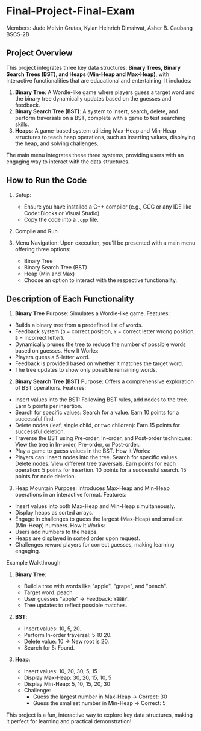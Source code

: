 # Final-Project-Final-Exam
Members: 
Jude Melvin Grutas,
Kylan Heinrich Dimaiwat,
Asher B. Caubang
BSCS-2B

## Project Overview
This project integrates three key data structures: **Binary Trees, Binary Search Trees (BST), and Heaps (Min-Heap and Max-Heap)**, with interactive functionalities that are educational and entertaining. It includes:

1. **Binary Tree**: A Wordle-like game where players guess a target word and the binary tree dynamically updates based on the guesses and feedback.
2. **Binary Search Tree (BST)**: A system to insert, search, delete, and perform traversals on a BST, complete with a game to test searching skills.
3. **Heaps**: A game-based system utilizing Max-Heap and Min-Heap structures to teach heap operations, such as inserting values, displaying the heap, and solving challenges.

The main menu integrates these three systems, providing users with an engaging way to interact with the data structures.

## How to Run the Code
1. Setup:
   - Ensure you have installed a C++ compiler (e.g., GCC or any IDE like Code::Blocks or Visual Studio).
   - Copy the code into a `.cpp` file.

2. Compile and Run

3. Menu Navigation:
    Upon execution, you'll be presented with a main menu offering three options:
     - Binary Tree
     - Binary Search Tree (BST)
     - Heap (Min and Max)
   - Choose an option to interact with the respective functionality.

## Description of Each Functionality

 1. **Binary Tree**
Purpose: Simulates a Wordle-like game.
Features:
  - Builds a binary tree from a predefined list of words.
  - Feedback system (`G` = correct position, `Y` = correct letter wrong position, `B` = incorrect letter).
  - Dynamically prunes the tree to reduce the number of possible words based on guesses.
How It Works:
  - Players guess a 5-letter word.
  - Feedback is provided based on whether it matches the target word.
  - The tree updates to show only possible remaining words.

2. **Binary Search Tree (BST)**
Purpose: Offers a comprehensive exploration of BST operations.
Features:
  - Insert values into the BST: Following BST rules, add nodes to the tree. Earn 5 points per insertion.
  - Search for specific values: Search for a value. Earn 10 points for a successful find.
  - Delete nodes (leaf, single child, or two children): Earn 15 points for successful deletion.
  - Traverse the BST using Pre-order, In-order, and Post-order techniques: View the tree in In-order, Pre-order, or Post-order.
  - Play a game to guess values in the BST.
How It Works:
  - Players can:
      Insert nodes into the tree.
      Search for specific values.
      Delete nodes.
      View different tree traversals.
      Earn points for each operation:
      5 points for insertion.
      10 points for a successful search.
      15 points for node deletion.

3. Heap Mountain
Purpose: Introduces Max-Heap and Min-Heap operations in an interactive format.
Features:
  - Insert values into both Max-Heap and Min-Heap simultaneously.
  - Display heaps as sorted arrays.
  - Engage in challenges to guess the largest (Max-Heap) and smallest (Min-Heap) numbers.
How It Works:
  - Users add numbers to the heaps.
  - Heaps are displayed in sorted order upon request.
  - Challenges reward players for correct guesses, making learning engaging.

Example Walkthrough

1. **Binary Tree**:
   - Build a tree with words like "apple", "grape", and "peach".
   - Target word: peach
   - User guesses "apple" → Feedback: `YBBBY`.
   - Tree updates to reflect possible matches.

2. **BST**:
   - Insert values: 10, 5, 20.
   - Perform In-order traversal: 5 10 20.
   - Delete value: 10 → New root is 20.
   - Search for 5: Found.

3. **Heap**:
   - Insert values: 10, 20, 30, 5, 15
   - Display Max-Heap: 30, 20, 15, 10, 5
   - Display Min-Heap: 5, 10, 15, 20, 30
   - Challenge:
       - Guess the largest number in Max-Heap → Correct: 30
       - Guess the smallest number in Min-Heap → Correct: 5

This project is a fun, interactive way to explore key data structures, making it perfect for learning and practical demonstration!

